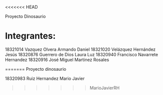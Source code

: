 <<<<<<< HEAD

Proyecto Dinosaurio

Integrantes:
===========================
18321014 Vazquez Olvera Armando Daniel
18321020 Velázquez Hernández Jesús
18320876 Guerrero de Dios Laura Luz
18320940 Francisco Navarrete Hernandez
18320916 José Miguel Martinez Rosales 



=======
Proyecto dinosaurio

18320983 Ruiz Hernandez Mario Javier
>>>>>>> MarioJavierRH
